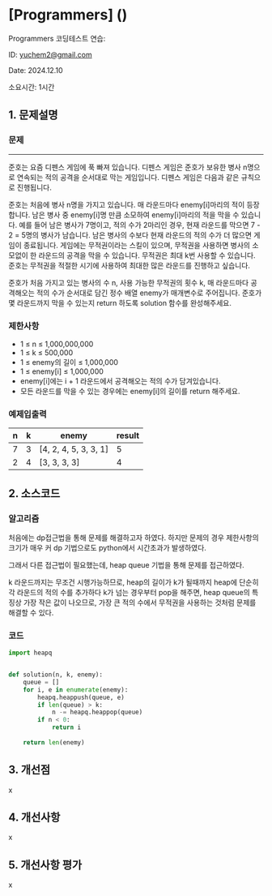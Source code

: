 # [Programmers]  ()
Programmers 코딩테스트 연습: 

ID: yuchem2@gmail.com

Date: 2024.12.10

소요시간: 1시간

## 1. 문제설명

### 문제
---
준호는 요즘 디펜스 게임에 푹 빠져 있습니다. 디펜스 게임은 준호가 보유한 병사 n명으로 연속되는 적의 공격을 순서대로 막는 게임입니다. 디펜스 게임은 다음과 같은 규칙으로 진행됩니다.

준호는 처음에 병사 n명을 가지고 있습니다.
매 라운드마다 enemy[i]마리의 적이 등장합니다.
남은 병사 중 enemy[i]명 만큼 소모하여 enemy[i]마리의 적을 막을 수 있습니다.
예를 들어 남은 병사가 7명이고, 적의 수가 2마리인 경우, 현재 라운드를 막으면 7 - 2 = 5명의 병사가 남습니다.
남은 병사의 수보다 현재 라운드의 적의 수가 더 많으면 게임이 종료됩니다.
게임에는 무적권이라는 스킬이 있으며, 무적권을 사용하면 병사의 소모없이 한 라운드의 공격을 막을 수 있습니다.
무적권은 최대 k번 사용할 수 있습니다.
준호는 무적권을 적절한 시기에 사용하여 최대한 많은 라운드를 진행하고 싶습니다.

준호가 처음 가지고 있는 병사의 수 n, 사용 가능한 무적권의 횟수 k, 매 라운드마다 공격해오는 적의 수가 순서대로 담긴 정수 배열 enemy가 매개변수로 주어집니다. 준호가 몇 라운드까지 막을 수 있는지 return 하도록 solution 함수를 완성해주세요.

### 제한사항
+ 1 ≤ n ≤ 1,000,000,000
+ 1 ≤ k ≤ 500,000
+ 1 ≤ enemy의 길이 ≤ 1,000,000
+ 1 ≤ enemy[i] ≤ 1,000,000
+ enemy[i]에는 i + 1 라운드에서 공격해오는 적의 수가 담겨있습니다.
+ 모든 라운드를 막을 수 있는 경우에는 enemy[i]의 길이를 return 해주세요.

### 예제입출력

| n                | k         | enemy                 | result  |
|------------------|-----------|-----------------------|---------|
| 7                | 3         | [4, 2, 4, 5, 3, 3, 1] | 5       |
| 2                | 4         | [3, 3, 3, 3]          | 4       |


## 2. 소스코드

### 알고리즘
처음에는 dp접근법을 통해 문제를 해결하고자 하였다. 하지만 문제의 경우 제한사항의 크기가 매우 커 dp 기법으로도 python에서 시간초과가 발생하였다.

그래서 다른 접근법이 필요했는데, heap queue 기법을 통해 문제를 접근하였다. 

k 라운드까지는 무조건 시행가능하므로, heap의 길이가 k가 될때까지 heap에 단순히 각 라운드의 적의 수를 추가하다 k가 넘는 경우부터 pop을 해주면, heap queue의 특징상 가장 작은 값이 나오므로, 가장 큰 적의 수에서 무적권을 사용하는 것처럼 문제를 해결할 수 있다.


### 코드
```python
import heapq


def solution(n, k, enemy):    
    queue = []
    for i, e in enumerate(enemy):
        heapq.heappush(queue, e)
        if len(queue) > k:
            n -= heapq.heappop(queue)
        if n < 0:
            return i
        
    return len(enemy)
```
## 3. 개선점
x
## 4. 개선사항
x
## 5. 개선사항 평가
x
